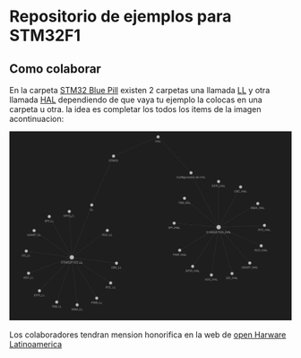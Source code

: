 # Repositorio de ejemplos para STM32F1

## Como colaborar

En la carpeta [STM32 Blue Pill](STM32_bluepill) existen 2 carpetas una llamada [LL](STM32_bluepill/LL) y otra llamada [HAL](STM32_bluepill/HAL) dependiendo de que vaya tu ejemplo la colocas en una carpeta u otra. la idea es completar los todos los items de la imagen acontinuacion:

![](temas_stm.jpeg)


Los colaboradores tendran mension honorifica en la web de [open Harware Latinoamerica](https://openhardwarela.com/)